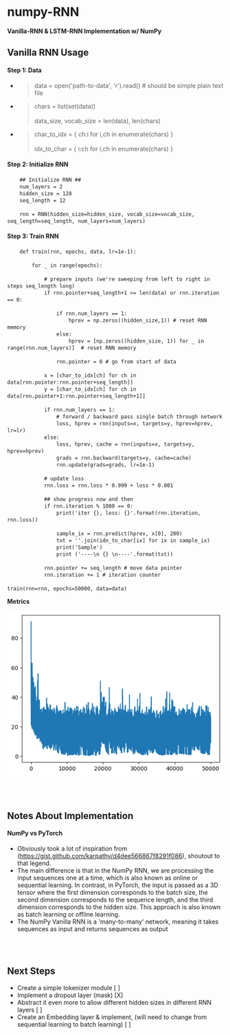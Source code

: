 # numpy-RNN
**Vanilla-RNN & LSTM-RNN Implementation w/ NumPy**


## Vanilla RNN Usage
#### Step 1: Data
* > data = open('path-to-data', 'r').read() # should be simple plain text file
* > chars = list(set(data)) <br> <br> data_size, vocab_size = len(data), len(chars) 
* > char_to_idx = { ch:i for i,ch in enumerate(chars) } <br> <br> idx_to_char = { i:ch for i,ch in enumerate(chars) }


#### Step 2: Initialize RNN
``` 
    ## Initialize RNN ##
    num_layers = 2
    hidden_size = 128
    seq_length = 12

    rnn = RNN(hidden_size=hidden_size, vocab_size=vocab_size, seq_length=seq_length, num_layers=num_layers)
```

#### Step 3: Train RNN

```
    def train(rnn, epochs, data, lr=1e-1):

        for _ in range(epochs):

            # prepare inputs (we're sweeping from left to right in steps seq_length long)
            if rnn.pointer+seq_length+1 >= len(data) or rnn.iteration == 0:

                if rnn.num_layers == 1:
                    hprev = np.zeros((hidden_size,1)) # reset RNN memory
                else:
                    hprev = [np.zeros((hidden_size, 1)) for _ in range(rnn.num_layers)]  # reset RNN memory

                rnn.pointer = 0 # go from start of data

            x = [char_to_idx[ch] for ch in data[rnn.pointer:rnn.pointer+seq_length]]
            y = [char_to_idx[ch] for ch in data[rnn.pointer+1:rnn.pointer+seq_length+1]]

            if rnn.num_layers == 1:
                # forward / backward pass single batch through network
                loss, hprev = rnn(inputs=x, targets=y, hprev=hprev, lr=lr)
            else:
                loss, hprev, cache = rnn(inputs=x, targets=y, hprev=hprev)
                grads = rnn.backward(targets=y, cache=cache)
                rnn.update(grads=grads, lr=1e-1)

            # update loss
            rnn.loss = rnn.loss * 0.999 + loss * 0.001

            ## show progress now and then
            if rnn.iteration % 1000 == 0: 
                print('iter {}, loss: {}'.format(rnn.iteration, rnn.loss))

                sample_ix = rnn.predict(hprev, x[0], 200)
                txt = ''.join(idx_to_char[ix] for ix in sample_ix)
                print('Sample')
                print ('----\n {} \n----'.format(txt))

            rnn.pointer += seq_length # move data pointer
            rnn.iteration += 1 # iteration counter 

train(rnn=rnn, epochs=50000, data=data)
```
**Metrics** 

![Loss](https://github.com/j0sephsasson/numpy-rnn/blob/main/loss.png?raw=true)

<br>
<br>

## Notes About Implementation
#### NumPy vs PyTorch 
* Obviously took a lot of inspiration from (https://gist.github.com/karpathy/d4dee566867f8291f086), shoutout to that legend.
* The main difference is that in the NumPy RNN, we are processing the input sequences one at a time, which is also known as online or sequential learning. In contrast, in PyTorch, the input is passed as a 3D tensor where the first dimension corresponds to the batch size, the second dimension corresponds to the sequence length, and the third dimension corresponds to the hidden size. This approach is also known as batch learning or offline learning.
* The NumPy Vanilla RNN is a 'many-to-many' network, meaning it takes sequences as input and returns sequences as output

<br>
<br>

## Next Steps
* Create a simple tokenizer module [ ]
* Implement a dropout layer (mask) [X]
* Abstract it even more to allow different hidden sizes in different RNN layers [ ]
* Create an Embedding layer & implement, (will need to change from sequential learning to batch learning) [ ]